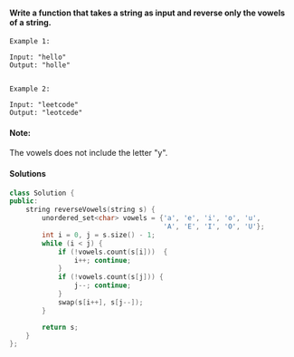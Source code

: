 #### Write a function that takes a string as input and reverse only the vowels of a string.

```
Example 1:

Input: "hello"
Output: "holle"


Example 2:

Input: "leetcode"
Output: "leotcede"
```

#### Note:
The vowels does not include the letter "y".


#### Solutions

```c++
class Solution {
public:
    string reverseVowels(string s) {
        unordered_set<char> vowels = {'a', 'e', 'i', 'o', 'u', 
                                      'A', 'E', 'I', 'O', 'U'};
        int i = 0, j = s.size() - 1;
        while (i < j) {
            if (!vowels.count(s[i]))  {
                i++; continue;
            }
            if (!vowels.count(s[j])) {
                j--; continue;
            }
            swap(s[i++], s[j--]);
        }

        return s;
    }
};
```